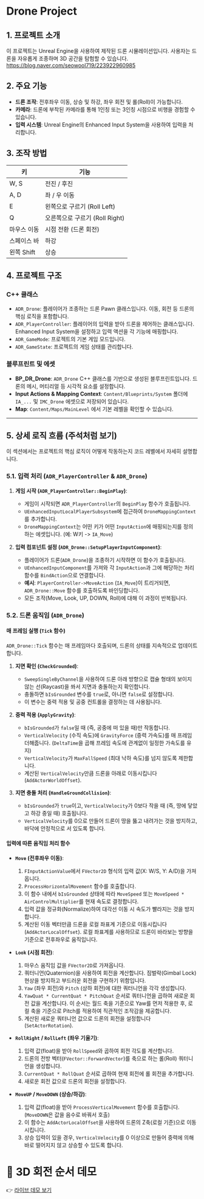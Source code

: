 # Drone Project

## 1. 프로젝트 소개

이 프로젝트는 Unreal Engine을 사용하여 제작된 드론 시뮬레이션입니다. 사용자는 드론을 자유롭게 조종하며 3D 공간을 탐험할 수 있습니다.
https://blog.naver.com/seowool719/223922960985

## 2. 주요 기능

*   **드론 조작**: 전후좌우 이동, 상승 및 하강, 좌우 회전 및 롤(Roll)이 가능합니다.
*   **카메라**: 드론에 부착된 카메라를 통해 1인칭 또는 3인칭 시점으로 비행을 경험할 수 있습니다.
*   **입력 시스템**: Unreal Engine의 Enhanced Input System을 사용하여 입력을 처리합니다.

## 3. 조작 방법

| 키 | 기능 |
| --- | --- |
| W, S | 전진 / 후진 |
| A, D | 좌 / 우 이동 |
| E | 왼쪽으로 구르기 (Roll Left) |
| Q | 오른쪽으로 구르기 (Roll Right) |
| 마우스 이동 | 시점 전환 (드론 회전) |
| 스페이스 바 | 하강 |
| 왼쪽 Shift | 상승 |

## 4. 프로젝트 구조

### C++ 클래스

*   `ADR_Drone`: 플레이어가 조종하는 드론 Pawn 클래스입니다. 이동, 회전 등 드론의 핵심 로직을 포함합니다.
*   `ADR_PlayerController`: 플레이어의 입력을 받아 드론을 제어하는 클래스입니다. Enhanced Input System을 설정하고 입력 액션을 각 기능에 매핑합니다.
*   `ADR_GameMode`: 프로젝트의 기본 게임 모드입니다.
*   `ADR_GameState`: 프로젝트의 게임 상태를 관리합니다.

### 블루프린트 및 에셋

*   **BP_DR_Drone**: `ADR_Drone` C++ 클래스를 기반으로 생성된 블루프린트입니다. 드론의 메시, 머티리얼 등 시각적 요소를 설정합니다.
*   **Input Actions & Mapping Context**: `Content/Blueprints/System` 폴더에 `IA_...` 및 `IMC_Drone` 에셋으로 저장되어 있습니다.
*   **Map**: `Content/Maps/MainLevel` 에서 기본 레벨을 확인할 수 있습니다.

---

## 5. 상세 로직 흐름 (주석처럼 보기)

이 섹션에서는 프로젝트의 핵심 로직이 어떻게 작동하는지 코드 레벨에서 자세히 설명합니다.

### 5.1. 입력 처리 (`ADR_PlayerController` & `ADR_Drone`)

1.  **게임 시작 (`ADR_PlayerController::BeginPlay`)**:
    *   게임이 시작되면 `ADR_PlayerController`의 `BeginPlay` 함수가 호출됩니다.
    *   `UEnhancedInputLocalPlayerSubsystem`에 접근하여 `DroneMappingContext`를 추가합니다.
    *   `DroneMappingContext`는 어떤 키가 어떤 `InputAction`에 매핑되는지를 정의하는 에셋입니다. (예: W키 -> `IA_Move`)

2.  **입력 컴포넌트 설정 (`ADR_Drone::SetupPlayerInputComponent`)**:
    *   플레이어가 드론(`ADR_Drone`)을 조종하기 시작하면 이 함수가 호출됩니다.
    *   `UEnhancedInputComponent`를 가져와 각 `InputAction`과 그에 해당하는 처리 함수를 `BindAction`으로 연결합니다.
    *   **예시**: `PlayerController->MoveAction` (`IA_Move`)이 트리거되면, `ADR_Drone::Move` 함수를 호출하도록 바인딩합니다.
    *   모든 조작(Move, Look, UP, DOWN, Roll)에 대해 이 과정이 반복됩니다.

### 5.2. 드론 움직임 (`ADR_Drone`)

#### 매 프레임 실행 (`Tick` 함수)

`ADR_Drone::Tick` 함수는 매 프레임마다 호출되며, 드론의 상태를 지속적으로 업데이트합니다.

1.  **지면 확인 (`CheckGrounded`)**:
    *   `SweepSingleByChannel`을 사용하여 드론 아래 방향으로 캡슐 형태의 보이지 않는 선(Raycast)을 쏴서 지면과 충돌하는지 확인합니다.
    *   충돌하면 `bIsGrounded` 변수를 `true`로, 아니면 `false`로 설정합니다.
    *   이 변수는 중력 적용 및 공중 컨트롤을 결정하는 데 사용됩니다.

2.  **중력 적용 (`ApplyGravity`)**:
    *   `bIsGrounded`가 `false`일 때 (즉, 공중에 떠 있을 때)만 작동합니다.
    *   `VerticalVelocity` (수직 속도)에 `GravityForce` (중력 가속도)를 매 프레임 더해줍니다. (`DeltaTime`을 곱해 프레임 속도에 관계없이 일정한 가속도를 유지)
    *   `VerticalVelocity`가 `MaxFallSpeed` (최대 낙하 속도)를 넘지 않도록 제한합니다.
    *   계산된 `VerticalVelocity`만큼 드론을 아래로 이동시킵니다 (`AddActorWorldOffset`).

3.  **지면 충돌 처리 (`HandleGroundCollision`)**:
    *   `bIsGrounded`가 `true`이고, `VerticalVelocity`가 0보다 작을 때 (즉, 땅에 닿았고 하강 중일 때) 호출됩니다.
    *   `VerticalVelocity`를 0으로 만들어 드론이 땅을 뚫고 내려가는 것을 방지하고, 바닥에 안정적으로 서 있도록 합니다.

#### 입력에 따른 움직임 처리 함수

*   **`Move` (전후좌우 이동)**:
    1.  `FInputActionValue`에서 `FVector2D` 형식의 입력 값(X: W/S, Y: A/D)을 가져옵니다.
    2.  `ProcessHorizontalMovement` 함수를 호출합니다.
    3.  이 함수 내에서 `bIsGrounded` 상태에 따라 `MoveSpeed` 또는 `MoveSpeed * AirControlMultiplier`를 현재 속도로 결정합니다.
    4.  입력 값을 정규화(Normalize)하여 대각선 이동 시 속도가 빨라지는 것을 방지합니다.
    5.  계산된 이동 벡터만큼 드론을 로컬 좌표계 기준으로 이동시킵니다 (`AddActorLocalOffset`). 로컬 좌표계를 사용하므로 드론이 바라보는 방향을 기준으로 전후좌우로 움직입니다.

*   **`Look` (시점 회전)**:
    1.  마우스 움직임 값을 `FVector2D`로 가져옵니다.
    2.  쿼터니언(Quaternion)을 사용하여 회전을 계산합니다. 짐벌락(Gimbal Lock) 현상을 방지하고 부드러운 회전을 구현하기 위함입니다.
    3.  `Yaw` (좌우 회전)와 `Pitch` (상하 회전)에 대한 쿼터니언을 각각 생성합니다.
    4.  `YawQuat * CurrentQuat * PitchQuat` 순서로 쿼터니언을 곱하여 새로운 회전 값을 계산합니다. 이 순서는 월드 축을 기준으로 Yaw를 먼저 적용한 후, 로컬 축을 기준으로 Pitch를 적용하여 직관적인 조작감을 제공합니다.
    5.  계산된 새로운 쿼터니언 값으로 드론의 회전을 설정합니다 (`SetActorRotation`).

*   **`RollRight` / `RollLeft` (좌우 기울기)**:
    1.  입력 값(float)을 받아 `RollSpeed`와 곱하여 회전 각도를 계산합니다.
    2.  드론의 전방 벡터(`FVector::ForwardVector`)를 축으로 하는 롤(Roll) 쿼터니언을 생성합니다.
    3.  `CurrentQuat * RollQuat` 순서로 곱하여 현재 회전에 롤 회전을 추가합니다.
    4.  새로운 회전 값으로 드론의 회전을 설정합니다.

*   **`MoveUP` / `MoveDOWN` (상승/하강)**:
    1.  입력 값(float)을 받아 `ProcessVerticalMovement` 함수를 호출합니다. (`MoveDOWN`은 값을 음수로 바꿔서 호출)
    2.  이 함수는 `AddActorLocalOffset`을 사용하여 드론의 Z축(로컬 기준)으로 이동시킵니다.
    3.  상승 입력이 있을 경우, `VerticalVelocity`를 0 이상으로 만들어 중력에 의해 바로 떨어지지 않고 상승할 수 있도록 합니다.



# 🔄 3D 회전 순서 데모

👉 [라이브 데모 보기](https://seowooyoung119.github.io/Rotation_Order_Demo/)
